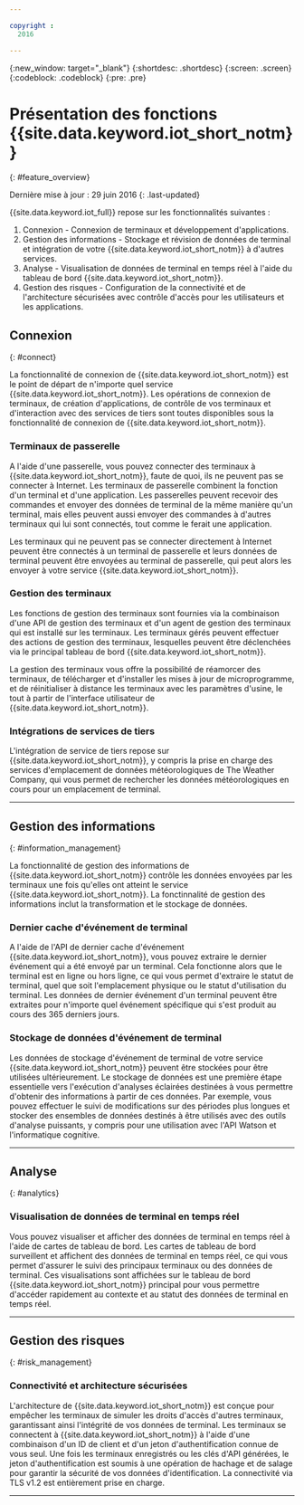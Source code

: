 ```yaml
---

copyright :
  2016

---
```


{:new_window: target="\_blank"}
{:shortdesc: .shortdesc}
{:screen: .screen}
{:codeblock: .codeblock}
{:pre: .pre}

# Présentation des fonctions {{site.data.keyword.iot_short_notm}}
{: #feature_overview}

Dernière mise à jour : 29 juin 2016
{: .last-updated}

{{site.data.keyword.iot_full}} repose sur les fonctionnalités suivantes : 

  1. Connexion - Connexion de terminaux et développement d'applications. 
  2. Gestion des informations - Stockage et révision de données de terminal et intégration de votre {{site.data.keyword.iot_short_notm}} à d'autres services. 
  3. Analyse - Visualisation de données de terminal en temps réel à l'aide du tableau de bord {{site.data.keyword.iot_short_notm}}. 
  4. Gestion des risques - Configuration de la connectivité et de l'architecture sécurisées avec contrôle d'accès pour les utilisateurs et les applications.

## Connexion
{: #connect}

La fonctionnalité de connexion de {{site.data.keyword.iot_short_notm}} est le point de départ de n'importe quel service {{site.data.keyword.iot_short_notm}}. Les opérations de connexion de terminaux, de création d'applications, de contrôle de vos terminaux et d'interaction avec des services de tiers sont toutes disponibles sous la fonctionnalité de connexion de {{site.data.keyword.iot_short_notm}}. 

### Terminaux de passerelle

A l'aide d'une passerelle, vous pouvez connecter des terminaux à {{site.data.keyword.iot_short_notm}}, faute de quoi, ils ne peuvent pas se connecter à Internet. Les terminaux de passerelle combinent la fonction d'un terminal et d'une application. Les passerelles peuvent recevoir des commandes et envoyer des données de terminal de la même manière qu'un terminal, mais elles peuvent aussi envoyer des commandes à d'autres terminaux qui lui sont connectés, tout comme le ferait une application. 

Les terminaux qui ne peuvent pas se connecter directement à Internet peuvent être connectés à un terminal de passerelle et leurs données de terminal peuvent être envoyées au terminal de passerelle, qui peut alors les envoyer à votre service {{site.data.keyword.iot_short_notm}}. 

### Gestion des terminaux

Les fonctions de gestion des terminaux sont fournies via la combinaison d'une API de gestion des terminaux et d'un agent de gestion des terminaux qui est installé sur les terminaux. Les terminaux gérés peuvent effectuer des actions de gestion des terminaux, lesquelles peuvent être déclenchées via le principal tableau de bord {{site.data.keyword.iot_short_notm}}. 

La gestion des terminaux vous offre la possibilité de réamorcer des terminaux, de télécharger et d'installer les mises à jour de microprogramme, et de réinitialiser à distance les terminaux avec les paramètres d'usine, le tout à partir de l'interface utilisateur de {{site.data.keyword.iot_short_notm}}. 

### Intégrations de services de tiers

L'intégration de service de tiers repose sur {{site.data.keyword.iot_short_notm}}, y compris la prise en charge des services d'emplacement de données météorologiques de The Weather Company, qui vous permet de rechercher les données météorologiques en cours pour un emplacement de terminal. 

---

## Gestion des informations
{: #information_management}

La fonctionnalité de gestion des informations de {{site.data.keyword.iot_short_notm}} contrôle les données envoyées par les terminaux une fois qu'elles ont atteint le service {{site.data.keyword.iot_short_notm}}. La fonctinnalité de gestion des informations inclut la transformation et le stockage de données. 

### Dernier cache d'événement de terminal

A l'aide de l'API de dernier cache d'événement {{site.data.keyword.iot_short_notm}}, vous pouvez extraire le dernier événement qui a été envoyé par un terminal. Cela fonctionne alors que le terminal est en ligne ou hors ligne, ce qui vous permet d'extraire le statut de terminal, quel que soit l'emplacement physique ou le statut d'utilisation du terminal. Les données de dernier événement d'un terminal peuvent être extraites pour n'importe quel événement spécifique qui s'est produit au cours des 365 derniers jours. 

### Stockage de données d'événement de terminal

Les données de stockage d'événement de terminal de votre service {{site.data.keyword.iot_short_notm}} peuvent être stockées pour être utilisées ultérieurement. Le stockage de données est une première étape essentielle vers l'exécution d'analyses éclairées destinées à vous permettre d'obtenir des informations à partir de ces données. Par exemple, vous pouvez effectuer le suivi de modifications sur des périodes plus longues et stocker des ensembles de données destinés à être utilisés avec des outils d'analyse puissants, y compris pour une utilisation avec l'API Watson et l'informatique cognitive. 

---

## Analyse
{: #analytics}

### Visualisation de données de terminal en temps réel

Vous pouvez visualiser et afficher des données de terminal en temps réel à l'aide de cartes de tableau de bord. Les cartes de tableau de bord surveillent et affichent des données de terminal en temps réel, ce qui vous permet d'assurer le suivi des principaux terminaux ou des données de terminal. Ces visualisations sont affichées sur le tableau de bord {{site.data.keyword.iot_short_notm}} principal pour vous permettre d'accéder rapidement au contexte et au statut des données de terminal en temps réel. 

---

## Gestion des risques
{: #risk_management}

### Connectivité et architecture sécurisées

L'architecture de {{site.data.keyword.iot_short_notm}} est conçue pour empêcher les terminaux de simuler les droits d'accès d'autres terminaux, garantissant ainsi l'intégrité de vos données de terminal. Les terminaux se connectent à {{site.data.keyword.iot_short_notm}} à l'aide d'une combinaison d'un ID de client et d'un jeton d'authentification connue de vous seul. Une fois les terminaux enregistrés ou les clés d'API générées, le jeton d'authentification est soumis à une opération de hachage et de salage pour garantir la sécurité de vos données d'identification.
La connectivité via TLS v1.2 est entièrement prise en charge. 

---
